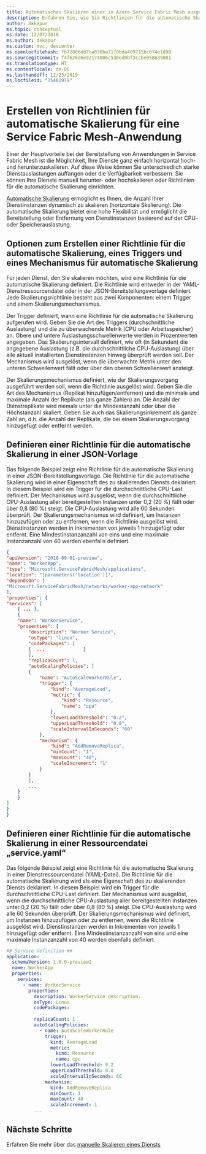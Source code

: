 ```yaml
---
title: Automatisches Skalieren einer in Azure Service Fabric Mesh ausgeführten App
description: Erfahren Sie, wie Sie Richtlinien für die automatische Skalierung für die Dienste einer Service Fabric Mesh-Anwendung konfigurieren.
author: dkkapur
ms.topic: conceptual
ms.date: 12/07/2018
ms.author: dekapur
ms.custom: mvc, devcenter
ms.openlocfilehash: fb72806dd7ba838ba7170bda409715bc074e1d99
ms.sourcegitcommit: f4f626d6e92174086c530ed9bf3ccbe058639081
ms.translationtype: HT
ms.contentlocale: de-DE
ms.lasthandoff: 12/25/2019
ms.locfileid: "75461979"
---
```

# <a name="create-autoscale-policies-for-a-service-fabric-mesh-application"></a>Erstellen von Richtlinien für automatische Skalierung für eine Service Fabric Mesh-Anwendung
Einer der Hauptvorteile bei der Bereitstellung von Anwendungen in Service Fabric Mesh ist die Möglichkeit, Ihre Dienste ganz einfach horizontal hoch- und herunterzuskalieren. Auf diese Weise können Sie unterschiedlich starke Dienstauslastungen auffangen oder die Verfügbarkeit verbessern. Sie können Ihre Dienste manuell herunter- oder hochskalieren oder Richtlinien für die automatische Skalierung einrichten.

[Automatische Skalierung](service-fabric-mesh-scalability.md#autoscaling-service-instances) ermöglicht es Ihnen, die Anzahl Ihrer Dienstinstanzen dynamisch zu skalieren (horizontale Skalierung). Die automatische Skalierung bietet eine hohe Flexibilität und ermöglicht die Bereitstellung oder Entfernung von Dienstinstanzen basierend auf der CPU- oder Speicherauslastung.

## <a name="options-for-creating-an-auto-scaling-policy-trigger-and-mechanism"></a>Optionen zum Erstellen einer Richtlinie für die automatische Skalierung, eines Triggers und eines Mechanismus für automatische Skalierung
Für jeden Dienst, den Sie skalieren möchten, wird eine Richtlinie für die automatische Skalierung definiert. Die Richtlinie wird entweder in der YAML-Dienstressourcendatei oder in der JSON-Bereitstellungsvorlage definiert. Jede Skalierungsrichtlinie besteht aus zwei Komponenten: einem Trigger und einem Skalierungsmechanismus.

Der Trigger definiert, wann eine Richtlinie für die automatische Skalierung aufgerufen wird.  Geben Sie die Art des Triggers (durchschnittliche Auslastung) und die zu überwachende Metrik (CPU oder Arbeitsspeicher) an.  Obere und untere Auslastungsschwellenwerte werden in Prozentwerten angegeben. Das Skalierungsintervall definiert, wie oft (in Sekunden) die angegebene Auslastung (z.B. die durchschnittliche CPU-Auslastung) über alle aktuell installierten Dienstinstanzen hinweg überprüft werden soll.  Der Mechanismus wird ausgelöst, wenn die überwachte Metrik unter den unteren Schwellenwert fällt oder über den oberen Schwellenwert ansteigt.  

Der Skalierungsmechanismus definiert, wie der Skalierungsvorgang ausgeführt werden soll, wenn die Richtlinie ausgelöst wird.  Geben Sie die Art des Mechanismus (Replikat hinzufügen/entfernen) und die minimale und maximale Anzahl der Replikate (als ganze Zahlen) an.  Die Anzahl der Dienstreplikate wird niemals unter die Mindestanzahl oder über die Höchstanzahl skaliert.  Geben Sie auch das Skalierungsinkrement als ganze Zahl an, d.h. die Anzahl der Replikate, die bei einem Skalierungsvorgang hinzugefügt oder entfernt werden.  

## <a name="define-an-auto-scaling-policy-in-a-json-template"></a>Definieren einer Richtlinie für die automatische Skalierung in einer JSON-Vorlage

Das folgende Beispiel zeigt eine Richtlinie für die automatische Skalierung in einer JSON-Bereitstellungsvorlage.  Die Richtlinie für die automatische Skalierung wird in einer Eigenschaft des zu skalierenden Diensts deklariert.  In diesem Beispiel wird ein Trigger für die durchschnittliche CPU-Last definiert.  Der Mechanismus wird ausgelöst, wenn die durchschnittliche CPU-Auslastung aller bereitgestellten Instanzen unter 0,2 (20 %) fällt oder über 0,8 (80 %) steigt.  Die CPU-Auslastung wird alle 60 Sekunden überprüft.  Der Skalierungsmechanismus wird definiert, um Instanzen hinzuzufügen oder zu entfernen, wenn die Richtlinie ausgelöst wird.  Dienstinstanzen werden in Inkrementen von jeweils 1 hinzugefügt oder entfernt.  Eine Mindestinstanzanzahl von eins und eine maximale Instanzanzahl von 40 werden ebenfalls definiert.

```json
{
"apiVersion": "2018-09-01-preview",
"name": "WorkerApp",
"type": "Microsoft.ServiceFabricMesh/applications",
"location": "[parameters('location')]",
"dependsOn": [
"Microsoft.ServiceFabricMesh/networks/worker-app-network"
],
"properties": {
"services": [   
    { ... },       
    {
    "name": "WorkerService",
    "properties": {
        "description": "Worker Service",
        "osType": "linux",
        "codePackages": [
        {  ...              }
        ],
        "replicaCount": 1,
        "autoScalingPolicies": [
        {
            "name": "AutoScaleWorkerRule",
            "trigger": {
                "kind": "AverageLoad",
                "metric": {
                    "kind": "Resource",
                    "name": "cpu"
                },
                "lowerLoadThreshold": "0.2",
                "upperLoadThreshold": "0.8",
                "scaleIntervalInSeconds": "60"
            },
            "mechanism": {
                "kind": "AddRemoveReplica",
                "minCount": "1",
                "maxCount": "40",
                "scaleIncrement": "1"
            }
        }
        ],        
        ...
    }
    }
]
}
}
```

## <a name="define-an-autoscale-policy-in-a-serviceyaml-resource-file"></a>Definieren einer Richtlinie für die automatische Skalierung in einer Ressourcendatei „service.yaml“
Das folgende Beispiel zeigt eine Richtlinie für die automatische Skalierung in einer Dienstressourcendatei (YAML-Datei).  Die Richtlinie für die automatische Skalierung wird als eine Eigenschaft des zu skalierenden Diensts deklariert.  In diesem Beispiel wird ein Trigger für die durchschnittliche CPU-Last definiert.  Der Mechanismus wird ausgelöst, wenn die durchschnittliche CPU-Auslastung aller bereitgestellten Instanzen unter 0,2 (20 %) fällt oder über 0,8 (80 %) steigt.  Die CPU-Auslastung wird alle 60 Sekunden überprüft.  Der Skalierungsmechanismus wird definiert, um Instanzen hinzuzufügen oder zu entfernen, wenn die Richtlinie ausgelöst wird.  Dienstinstanzen werden in Inkrementen von jeweils 1 hinzugefügt oder entfernt.  Eine Mindestinstanzanzahl von eins und eine maximale Instanzanzahl von 40 werden ebenfalls definiert.

```yaml
## Service definition ##
application:
  schemaVersion: 1.0.0-preview2
  name: WorkerApp
  properties:
    services:
      - name: WorkerService
        properties:
          description: WorkerService description.
          osType: Linux
          codePackages:
            ...
          replicaCount: 1
          autoScalingPolicies:
            - name: AutoScaleWorkerRule
              trigger:
                kind: AverageLoad
                metric:
                  kind: Resource
                  name: cpu
                lowerLoadThreshold: 0.2
                upperLoadThreshold: 0.8
                scaleIntervalInSeconds: 60
              mechanism:
                kind: AddRemoveReplica
                minCount: 1
                maxCount: 40
                scaleIncrement: 1
          ...
```

## <a name="next-steps"></a>Nächste Schritte
Erfahren Sie mehr über das [manuelle Skalieren eines Diensts](service-fabric-mesh-tutorial-template-scale-services.md)
